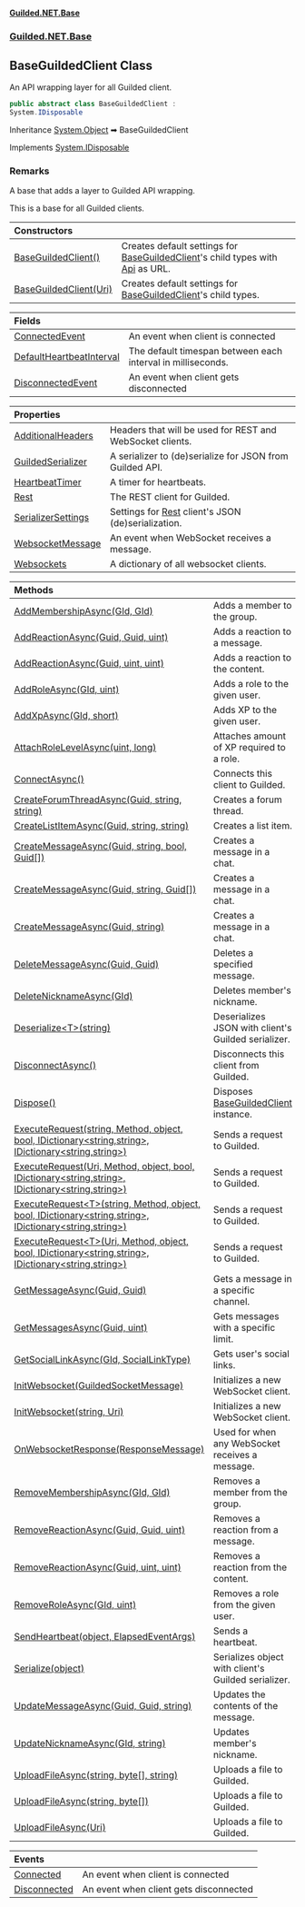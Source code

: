 
#### [Guilded.NET.Base](Guilded_NET_Base 'Guilded_NET_Base')
### [Guilded.NET.Base](Guilded_NET_Base#Guilded_NET_Base 'Guilded.NET.Base')
## BaseGuildedClient Class
An API wrapping layer for all Guilded client.  
```csharp
public abstract class BaseGuildedClient :
System.IDisposable
```

Inheritance [System.Object](https://docs.microsoft.com/en-us/dotnet/api/System.Object 'System.Object') &#x27A1; BaseGuildedClient  

Implements [System.IDisposable](https://docs.microsoft.com/en-us/dotnet/api/System.IDisposable 'System.IDisposable')  
### Remarks
A base that adds a layer to Guilded API wrapping.



This is a base for all Guilded clients.

| Constructors | |
| :--- | :--- |
| [BaseGuildedClient()](BaseGuildedClient_BaseGuildedClient() 'Guilded.NET.Base.BaseGuildedClient.BaseGuildedClient()') | Creates default settings for [BaseGuildedClient](BaseGuildedClient 'Guilded.NET.Base.BaseGuildedClient')'s child types with [Api](GuildedUrl_Api 'Guilded.NET.Base.GuildedUrl.Api') as URL.<br/> |
| [BaseGuildedClient(Uri)](BaseGuildedClient_BaseGuildedClient(Uri) 'Guilded.NET.Base.BaseGuildedClient.BaseGuildedClient(System.Uri)') | Creates default settings for [BaseGuildedClient](BaseGuildedClient 'Guilded.NET.Base.BaseGuildedClient')'s child types.<br/> |

| Fields | |
| :--- | :--- |
| [ConnectedEvent](BaseGuildedClient_ConnectedEvent 'Guilded.NET.Base.BaseGuildedClient.ConnectedEvent') | An event when client is connected<br/> |
| [DefaultHeartbeatInterval](BaseGuildedClient_DefaultHeartbeatInterval 'Guilded.NET.Base.BaseGuildedClient.DefaultHeartbeatInterval') | The default timespan between each interval in milliseconds.<br/> |
| [DisconnectedEvent](BaseGuildedClient_DisconnectedEvent 'Guilded.NET.Base.BaseGuildedClient.DisconnectedEvent') | An event when client gets disconnected<br/> |

| Properties | |
| :--- | :--- |
| [AdditionalHeaders](BaseGuildedClient_AdditionalHeaders 'Guilded.NET.Base.BaseGuildedClient.AdditionalHeaders') | Headers that will be used for REST and WebSocket clients.<br/> |
| [GuildedSerializer](BaseGuildedClient_GuildedSerializer 'Guilded.NET.Base.BaseGuildedClient.GuildedSerializer') | A serializer to (de)serialize for JSON from Guilded API.<br/> |
| [HeartbeatTimer](BaseGuildedClient_HeartbeatTimer 'Guilded.NET.Base.BaseGuildedClient.HeartbeatTimer') | A timer for heartbeats.<br/> |
| [Rest](BaseGuildedClient_Rest 'Guilded.NET.Base.BaseGuildedClient.Rest') | The REST client for Guilded.<br/> |
| [SerializerSettings](BaseGuildedClient_SerializerSettings 'Guilded.NET.Base.BaseGuildedClient.SerializerSettings') | Settings for [Rest](BaseGuildedClient_Rest 'Guilded.NET.Base.BaseGuildedClient.Rest') client's JSON (de)serialization.<br/> |
| [WebsocketMessage](BaseGuildedClient_WebsocketMessage 'Guilded.NET.Base.BaseGuildedClient.WebsocketMessage') | An event when WebSocket receives a message.<br/> |
| [Websockets](BaseGuildedClient_Websockets 'Guilded.NET.Base.BaseGuildedClient.Websockets') | A dictionary of all websocket clients.<br/> |

| Methods | |
| :--- | :--- |
| [AddMembershipAsync(GId, GId)](BaseGuildedClient_AddMembershipAsync(GId_GId) 'Guilded.NET.Base.BaseGuildedClient.AddMembershipAsync(Guilded.NET.Base.GId, Guilded.NET.Base.GId)') | Adds a member to the group.<br/> |
| [AddReactionAsync(Guid, Guid, uint)](BaseGuildedClient_AddReactionAsync(Guid_Guid_uint) 'Guilded.NET.Base.BaseGuildedClient.AddReactionAsync(System.Guid, System.Guid, uint)') | Adds a reaction to a message.<br/> |
| [AddReactionAsync(Guid, uint, uint)](BaseGuildedClient_AddReactionAsync(Guid_uint_uint) 'Guilded.NET.Base.BaseGuildedClient.AddReactionAsync(System.Guid, uint, uint)') | Adds a reaction to the content.<br/> |
| [AddRoleAsync(GId, uint)](BaseGuildedClient_AddRoleAsync(GId_uint) 'Guilded.NET.Base.BaseGuildedClient.AddRoleAsync(Guilded.NET.Base.GId, uint)') | Adds a role to the given user.<br/> |
| [AddXpAsync(GId, short)](BaseGuildedClient_AddXpAsync(GId_short) 'Guilded.NET.Base.BaseGuildedClient.AddXpAsync(Guilded.NET.Base.GId, short)') | Adds XP to the given user.<br/> |
| [AttachRoleLevelAsync(uint, long)](BaseGuildedClient_AttachRoleLevelAsync(uint_long) 'Guilded.NET.Base.BaseGuildedClient.AttachRoleLevelAsync(uint, long)') | Attaches amount of XP required to a role.<br/> |
| [ConnectAsync()](BaseGuildedClient_ConnectAsync() 'Guilded.NET.Base.BaseGuildedClient.ConnectAsync()') | Connects this client to Guilded.<br/> |
| [CreateForumThreadAsync(Guid, string, string)](BaseGuildedClient_CreateForumThreadAsync(Guid_string_string) 'Guilded.NET.Base.BaseGuildedClient.CreateForumThreadAsync(System.Guid, string, string)') | Creates a forum thread.<br/> |
| [CreateListItemAsync(Guid, string, string)](BaseGuildedClient_CreateListItemAsync(Guid_string_string) 'Guilded.NET.Base.BaseGuildedClient.CreateListItemAsync(System.Guid, string, string)') | Creates a list item.<br/> |
| [CreateMessageAsync(Guid, string, bool, Guid[])](BaseGuildedClient_CreateMessageAsync(Guid_string_bool_Guid__) 'Guilded.NET.Base.BaseGuildedClient.CreateMessageAsync(System.Guid, string, bool, System.Guid[])') | Creates a message in a chat.<br/> |
| [CreateMessageAsync(Guid, string, Guid[])](BaseGuildedClient_CreateMessageAsync(Guid_string_Guid__) 'Guilded.NET.Base.BaseGuildedClient.CreateMessageAsync(System.Guid, string, System.Guid[])') | Creates a message in a chat.<br/> |
| [CreateMessageAsync(Guid, string)](BaseGuildedClient_CreateMessageAsync(Guid_string) 'Guilded.NET.Base.BaseGuildedClient.CreateMessageAsync(System.Guid, string)') | Creates a message in a chat.<br/> |
| [DeleteMessageAsync(Guid, Guid)](BaseGuildedClient_DeleteMessageAsync(Guid_Guid) 'Guilded.NET.Base.BaseGuildedClient.DeleteMessageAsync(System.Guid, System.Guid)') | Deletes a specified message.<br/> |
| [DeleteNicknameAsync(GId)](BaseGuildedClient_DeleteNicknameAsync(GId) 'Guilded.NET.Base.BaseGuildedClient.DeleteNicknameAsync(Guilded.NET.Base.GId)') | Deletes member's nickname.<br/> |
| [Deserialize&lt;T&gt;(string)](BaseGuildedClient_Deserialize_T_(string) 'Guilded.NET.Base.BaseGuildedClient.Deserialize&lt;T&gt;(string)') | Deserializes JSON with client's Guilded serializer.<br/> |
| [DisconnectAsync()](BaseGuildedClient_DisconnectAsync() 'Guilded.NET.Base.BaseGuildedClient.DisconnectAsync()') | Disconnects this client from Guilded.<br/> |
| [Dispose()](BaseGuildedClient_Dispose() 'Guilded.NET.Base.BaseGuildedClient.Dispose()') | Disposes [BaseGuildedClient](BaseGuildedClient 'Guilded.NET.Base.BaseGuildedClient') instance.<br/> |
| [ExecuteRequest(string, Method, object, bool, IDictionary&lt;string,string&gt;, IDictionary&lt;string,string&gt;)](BaseGuildedClient_ExecuteRequest(string_Method_object_bool_IDictionary_string_string__IDictionary_string_string_) 'Guilded.NET.Base.BaseGuildedClient.ExecuteRequest(string, Method, object, bool, System.Collections.Generic.IDictionary&lt;string,string&gt;, System.Collections.Generic.IDictionary&lt;string,string&gt;)') | Sends a request to Guilded.<br/> |
| [ExecuteRequest(Uri, Method, object, bool, IDictionary&lt;string,string&gt;, IDictionary&lt;string,string&gt;)](BaseGuildedClient_ExecuteRequest(Uri_Method_object_bool_IDictionary_string_string__IDictionary_string_string_) 'Guilded.NET.Base.BaseGuildedClient.ExecuteRequest(System.Uri, Method, object, bool, System.Collections.Generic.IDictionary&lt;string,string&gt;, System.Collections.Generic.IDictionary&lt;string,string&gt;)') | Sends a request to Guilded.<br/> |
| [ExecuteRequest&lt;T&gt;(string, Method, object, bool, IDictionary&lt;string,string&gt;, IDictionary&lt;string,string&gt;)](BaseGuildedClient_ExecuteRequest_T_(string_Method_object_bool_IDictionary_string_string__IDictionary_string_string_) 'Guilded.NET.Base.BaseGuildedClient.ExecuteRequest&lt;T&gt;(string, Method, object, bool, System.Collections.Generic.IDictionary&lt;string,string&gt;, System.Collections.Generic.IDictionary&lt;string,string&gt;)') | Sends a request to Guilded.<br/> |
| [ExecuteRequest&lt;T&gt;(Uri, Method, object, bool, IDictionary&lt;string,string&gt;, IDictionary&lt;string,string&gt;)](BaseGuildedClient_ExecuteRequest_T_(Uri_Method_object_bool_IDictionary_string_string__IDictionary_string_string_) 'Guilded.NET.Base.BaseGuildedClient.ExecuteRequest&lt;T&gt;(System.Uri, Method, object, bool, System.Collections.Generic.IDictionary&lt;string,string&gt;, System.Collections.Generic.IDictionary&lt;string,string&gt;)') | Sends a request to Guilded.<br/> |
| [GetMessageAsync(Guid, Guid)](BaseGuildedClient_GetMessageAsync(Guid_Guid) 'Guilded.NET.Base.BaseGuildedClient.GetMessageAsync(System.Guid, System.Guid)') | Gets a message in a specific channel.<br/> |
| [GetMessagesAsync(Guid, uint)](BaseGuildedClient_GetMessagesAsync(Guid_uint) 'Guilded.NET.Base.BaseGuildedClient.GetMessagesAsync(System.Guid, uint)') | Gets messages with a specific limit.<br/> |
| [GetSocialLinkAsync(GId, SocialLinkType)](BaseGuildedClient_GetSocialLinkAsync(GId_SocialLinkType) 'Guilded.NET.Base.BaseGuildedClient.GetSocialLinkAsync(Guilded.NET.Base.GId, Guilded.NET.Base.Users.SocialLinkType)') | Gets user's social links.<br/> |
| [InitWebsocket(GuildedSocketMessage)](BaseGuildedClient_InitWebsocket(GuildedSocketMessage) 'Guilded.NET.Base.BaseGuildedClient.InitWebsocket(Guilded.NET.Base.Events.GuildedSocketMessage)') | Initializes a new WebSocket client.<br/> |
| [InitWebsocket(string, Uri)](BaseGuildedClient_InitWebsocket(string_Uri) 'Guilded.NET.Base.BaseGuildedClient.InitWebsocket(string, System.Uri)') | Initializes a new WebSocket client.<br/> |
| [OnWebsocketResponse(ResponseMessage)](BaseGuildedClient_OnWebsocketResponse(ResponseMessage) 'Guilded.NET.Base.BaseGuildedClient.OnWebsocketResponse(ResponseMessage)') | Used for when any WebSocket receives a message.<br/> |
| [RemoveMembershipAsync(GId, GId)](BaseGuildedClient_RemoveMembershipAsync(GId_GId) 'Guilded.NET.Base.BaseGuildedClient.RemoveMembershipAsync(Guilded.NET.Base.GId, Guilded.NET.Base.GId)') | Removes a member from the group.<br/> |
| [RemoveReactionAsync(Guid, Guid, uint)](BaseGuildedClient_RemoveReactionAsync(Guid_Guid_uint) 'Guilded.NET.Base.BaseGuildedClient.RemoveReactionAsync(System.Guid, System.Guid, uint)') | Removes a reaction from a message.<br/> |
| [RemoveReactionAsync(Guid, uint, uint)](BaseGuildedClient_RemoveReactionAsync(Guid_uint_uint) 'Guilded.NET.Base.BaseGuildedClient.RemoveReactionAsync(System.Guid, uint, uint)') | Removes a reaction from the content.<br/> |
| [RemoveRoleAsync(GId, uint)](BaseGuildedClient_RemoveRoleAsync(GId_uint) 'Guilded.NET.Base.BaseGuildedClient.RemoveRoleAsync(Guilded.NET.Base.GId, uint)') | Removes a role from the given user.<br/> |
| [SendHeartbeat(object, ElapsedEventArgs)](BaseGuildedClient_SendHeartbeat(object_ElapsedEventArgs) 'Guilded.NET.Base.BaseGuildedClient.SendHeartbeat(object, System.Timers.ElapsedEventArgs)') | Sends a heartbeat.<br/> |
| [Serialize(object)](BaseGuildedClient_Serialize(object) 'Guilded.NET.Base.BaseGuildedClient.Serialize(object)') | Serializes object with client's Guilded serializer.<br/> |
| [UpdateMessageAsync(Guid, Guid, string)](BaseGuildedClient_UpdateMessageAsync(Guid_Guid_string) 'Guilded.NET.Base.BaseGuildedClient.UpdateMessageAsync(System.Guid, System.Guid, string)') | Updates the contents of the message.<br/> |
| [UpdateNicknameAsync(GId, string)](BaseGuildedClient_UpdateNicknameAsync(GId_string) 'Guilded.NET.Base.BaseGuildedClient.UpdateNicknameAsync(Guilded.NET.Base.GId, string)') | Updates member's nickname.<br/> |
| [UploadFileAsync(string, byte[], string)](BaseGuildedClient_UploadFileAsync(string_byte___string) 'Guilded.NET.Base.BaseGuildedClient.UploadFileAsync(string, byte[], string)') | Uploads a file to Guilded.<br/> |
| [UploadFileAsync(string, byte[])](BaseGuildedClient_UploadFileAsync(string_byte__) 'Guilded.NET.Base.BaseGuildedClient.UploadFileAsync(string, byte[])') | Uploads a file to Guilded.<br/> |
| [UploadFileAsync(Uri)](BaseGuildedClient_UploadFileAsync(Uri) 'Guilded.NET.Base.BaseGuildedClient.UploadFileAsync(System.Uri)') | Uploads a file to Guilded.<br/> |

| Events | |
| :--- | :--- |
| [Connected](BaseGuildedClient_Connected 'Guilded.NET.Base.BaseGuildedClient.Connected') | An event when client is connected<br/> |
| [Disconnected](BaseGuildedClient_Disconnected 'Guilded.NET.Base.BaseGuildedClient.Disconnected') | An event when client gets disconnected<br/> |
